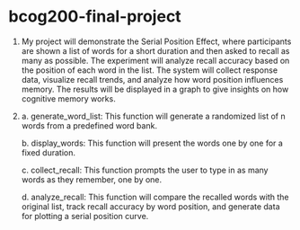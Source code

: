 # bcog200-final-project
1. My project will demonstrate the Serial Position Effect, where participants are shown a list of words for a short duration and then asked to recall as many as possible. The experiment will analyze recall accuracy based on the position of each word in the list. The system will collect response data, visualize recall trends, and analyze how word position influences memory. The results will be displayed in a graph to give insights on how cognitive memory works.
  
2. a. generate_word_list: 
   This function will generate a randomized list of n words from a predefined word bank.

   b. display_words: This function will present the words one by one for a fixed duration.

   c. collect_recall: This function prompts the user to type in as many words as they remember, one by one.

   d. analyze_recall:
	 This function will compare the recalled words with the original list, track recall accuracy by word position, and generate data for plotting a serial position curve.
